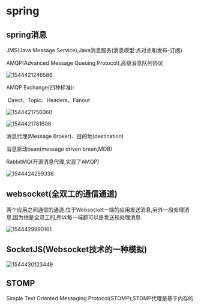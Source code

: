 # spring

## spring消息

JMS(Java Message Service),Java消息服务(消息模型:点对点和发布-订阅)

AMQP(Advanced Message Queuing Protocol),高级消息队列协议

![1544421246586](C:\Users\Administrator\AppData\Roaming\Typora\typora-user-images\1544421246586.png)

AMQP Exchange(四种标准):

​	Direct、Topic、Headers、Fanout

![1544421756060](C:\Users\Administrator\AppData\Roaming\Typora\typora-user-images\1544421756060.png)

![1544421781606](C:\Users\Administrator\AppData\Roaming\Typora\typora-user-images\1544421781606.png)

消息代理(Message Broker)、目的地(destination)

消息驱动bean(message driven brean,MDB)

RabbitMQ(开源消息代理,实现了AMQP)

![1544424299338](C:\Users\Administrator\AppData\Roaming\Typora\typora-user-images\1544424299338.png)

## websocket(全双工的通信通道)

两个应用之间通信的通道.位于Websocket一端的应用发送消息,另外一段处理消息,因为他是全双工的,所以每一端都可以是发送和处理消息.

![1544429990161](C:\Users\Administrator\AppData\Roaming\Typora\typora-user-images\1544429990161.png)

## SocketJS(Websocket技术的一种模拟)

![1544430123449](C:\Users\Administrator\AppData\Roaming\Typora\typora-user-images\1544430123449.png)

## STOMP

Simple Text Oriented Messaging Protocol(STOMP),STOMP代理是基于内存的.